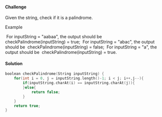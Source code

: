 #### Challenge

Given the string, check if it is a palindrome.

Example

​				For inputString = "aabaa", the output should be
​				checkPalindrome(inputString) = true;
​				For inputString = "abac", the output should be
​				checkPalindrome(inputString) = false;
​				For inputString = "a", the output should be
​				checkPalindrome(inputString) = true.



#### Solution

```c
boolean checkPalindrome(String inputString) {
​    for(int i = 0, j = inputString.length()-1; i < j; i++,j--){
​        if(inputString.charAt(i) == inputString.charAt(j)){
​        }else{
​            return false;            
        }
​    }
​    return true;
}
```

